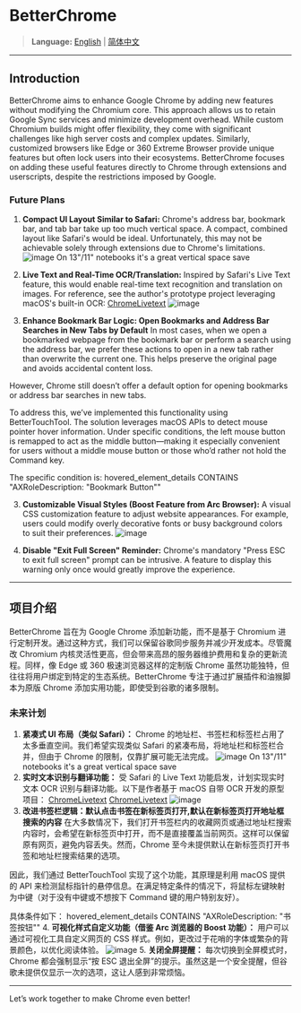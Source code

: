 # BetterChrome

> **Language:** [English](#) | [简体中文](#)

---

## Introduction

BetterChrome aims to enhance Google Chrome by adding new features without modifying the Chromium core. This approach allows us to retain Google Sync services and minimize development overhead. While custom Chromium builds might offer flexibility, they come with significant challenges like high server costs and complex updates. Similarly, customized browsers like Edge or 360 Extreme Browser provide unique features but often lock users into their ecosystems. BetterChrome focuses on adding these useful features directly to Chrome through extensions and userscripts, despite the restrictions imposed by Google.

### Future Plans
1. **Compact UI Layout Similar to Safari:**
   Chrome's address bar, bookmark bar, and tab bar take up too much vertical space. A compact, combined layout like Safari's would be ideal. Unfortunately, this may not be achievable solely through extensions due to Chrome's limitations.
![image](https://github.com/user-attachments/assets/869222f0-a2f6-475c-b2e9-562837096bad)
On 13"/11" notebooks it's a great vertical space save
2. **Live Text and Real-Time OCR/Translation:**
   Inspired by Safari's Live Text feature, this would enable real-time text recognition and translation on images. For reference, see the author's prototype project leveraging macOS's built-in OCR:
   [ChromeLivetext](https://github.com/louishino/ChromeLivetext)
![image](https://github.com/user-attachments/assets/679f51e1-0280-4c04-b881-e29b3c95a90d)

0. **Enhance Bookmark Bar Logic: Open Bookmarks and Address Bar Searches in New Tabs by Default**
In most cases, when we open a bookmarked webpage from the bookmark bar or perform a search using the address bar, we prefer these actions to open in a new tab rather than overwrite the current one. This helps preserve the original page and avoids accidental content loss.

However, Chrome still doesn’t offer a default option for opening bookmarks or address bar searches in new tabs.

To address this, we’ve implemented this functionality using BetterTouchTool. The solution leverages macOS APIs to detect mouse pointer hover information. Under specific conditions, the left mouse button is remapped to act as the middle button—making it especially convenient for users without a middle mouse button or those who’d rather not hold the Command key.

The specific condition is:
hovered_element_details CONTAINS "AXRoleDescription: \"Bookmark Button\""

3. **Customizable Visual Styles (Boost Feature from Arc Browser):**
   A visual CSS customization feature to adjust website appearances. For example, users could modify overly decorative fonts or busy background colors to suit their preferences.
![image](https://github.com/user-attachments/assets/0dd25334-7046-47b0-afa7-cf1bf08ad132)

4. **Disable "Exit Full Screen" Reminder:**
   Chrome's mandatory "Press ESC to exit full screen" prompt can be intrusive. A feature to display this warning only once would greatly improve the experience.

---

## 项目介绍

BetterChrome 旨在为 Google Chrome 添加新功能，而不是基于 Chromium 进行定制开发。通过这种方式，我们可以保留谷歌同步服务并减少开发成本。尽管魔改 Chromium 内核灵活性更高，但会带来高昂的服务器维护费用和复杂的更新流程。同样，像 Edge 或 360 极速浏览器这样的定制版 Chrome 虽然功能独特，但往往将用户绑定到特定的生态系统。BetterChrome 专注于通过扩展插件和油猴脚本为原版 Chrome 添加实用功能，即使受到谷歌的诸多限制。

### 未来计划
1. **紧凑式 UI 布局（类似 Safari）：**
   Chrome 的地址栏、书签栏和标签栏占用了太多垂直空间。我们希望实现类似 Safari 的紧凑布局，将地址栏和标签栏合并，但由于 Chrome 的限制，仅靠扩展可能无法完成。
![image](https://github.com/user-attachments/assets/869222f0-a2f6-475c-b2e9-562837096bad)
On 13"/11" notebooks it's a great vertical space save
2. **实时文本识别与翻译功能：**
   受 Safari 的 Live Text 功能启发，计划实现实时文本 OCR 识别与翻译功能。以下是作者基于 macOS 自带 OCR 开发的原型项目：
   [ChromeLivetext](https://github.com/louishino/ChromeLivetext)
   [ChromeLivetext](https://github.com/louishino/ChromeLivetext)
![image](https://github.com/user-attachments/assets/679f51e1-0280-4c04-b881-e29b3c95a90d)
0. **改进书签栏逻辑：默认点击书签在新标签页打开,默认在新标签页打开地址框搜索的内容**
在大多数情况下，我们打开书签栏内的收藏网页或通过地址栏搜索内容时，会希望在新标签页中打开，而不是直接覆盖当前网页。这样可以保留原有网页，避免内容丢失。然而，Chrome 至今未提供默认在新标签页打开书签和地址栏搜索结果的选项。

因此，我们通过 BetterTouchTool 实现了这个功能，其原理是利用 macOS 提供的 API 来检测鼠标指针的悬停信息。在满足特定条件的情况下，将鼠标左键映射为中键（对于没有中键或不想按下 Command 键的用户特别友好）。

具体条件如下：
hovered_element_details CONTAINS "AXRoleDescription: \"书签按钮\""
4. **可视化样式自定义功能（借鉴 Arc 浏览器的 Boost 功能）：**
   用户可以通过可视化工具自定义网页的 CSS 样式。例如，更改过于花哨的字体或繁杂的背景颜色，以优化阅读体验。
![image](https://github.com/user-attachments/assets/0dd25334-7046-47b0-afa7-cf1bf08ad132)
5. **关闭全屏提醒：**
   每次切换到全屏模式时，Chrome 都会强制显示“按 ESC 退出全屏”的提示。虽然这是一个安全提醒，但谷歌未提供仅显示一次的选项，这让人感到非常烦恼。

---

Let’s work together to make Chrome even better!

